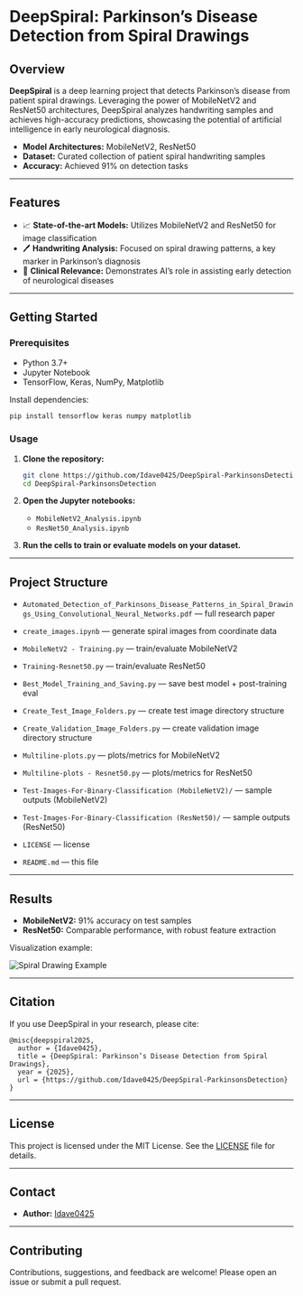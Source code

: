 # DeepSpiral: Parkinson’s Disease Detection from Spiral Drawings

## Overview

**DeepSpiral** is a deep learning project that detects Parkinson’s disease from patient spiral drawings. Leveraging the power of MobileNetV2 and ResNet50 architectures, DeepSpiral analyzes handwriting samples and achieves high-accuracy predictions, showcasing the potential of artificial intelligence in early neurological diagnosis.

- **Model Architectures:** MobileNetV2, ResNet50
- **Dataset:** Curated collection of patient spiral handwriting samples
- **Accuracy:** Achieved 91% on detection tasks

---

## Features

- 📈 **State-of-the-art Models:** Utilizes MobileNetV2 and ResNet50 for image classification
- 🖊 **Handwriting Analysis:** Focused on spiral drawing patterns, a key marker in Parkinson’s diagnosis
- 🏥 **Clinical Relevance:** Demonstrates AI’s role in assisting early detection of neurological diseases

---

## Getting Started

### Prerequisites

- Python 3.7+
- Jupyter Notebook
- TensorFlow, Keras, NumPy, Matplotlib

Install dependencies:
```bash
pip install tensorflow keras numpy matplotlib
```

### Usage

1. **Clone the repository:**
    ```bash
    git clone https://github.com/Idave0425/DeepSpiral-ParkinsonsDetection.git
    cd DeepSpiral-ParkinsonsDetection
    ```

2. **Open the Jupyter notebooks:**
    - `MobileNetV2_Analysis.ipynb`
    - `ResNet50_Analysis.ipynb`

3. **Run the cells to train or evaluate models on your dataset.**

---

## Project Structure

- `Automated_Detection_of_Parkinsons_Disease_Patterns_in_Spiral_Drawings_Using_Convolutional_Neural_Networks.pdf` — full research paper
- `create_images.ipynb` — generate spiral images from coordinate data

- `MobileNetV2 - Training.py` — train/evaluate MobileNetV2
- `Training-Resnet50.py` — train/evaluate ResNet50
- `Best_Model_Training_and_Saving.py` — save best model + post-training eval

- `Create_Test_Image_Folders.py` — create test image directory structure
- `Create_Validation_Image_Folders.py` — create validation image directory structure

- `Multiline-plots.py` — plots/metrics for MobileNetV2
- `Multiline-plots - Resnet50.py` — plots/metrics for ResNet50

- `Test-Images-For-Binary-Classification (MobileNetV2)/` — sample outputs (MobileNetV2)
- `Test-Images-For-Binary-Classification (ResNet50)/` — sample outputs (ResNet50)

- `LICENSE` — license
- `README.md` — this file

---

## Results

- **MobileNetV2:** 91% accuracy on test samples
- **ResNet50:** Comparable performance, with robust feature extraction

Visualization example:

![Spiral Drawing Example](path/to/sample_image.png)

---

## Citation

If you use DeepSpiral in your research, please cite:

```
@misc{deepspiral2025,
  author = {Idave0425},
  title = {DeepSpiral: Parkinson’s Disease Detection from Spiral Drawings},
  year = {2025},
  url = {https://github.com/Idave0425/DeepSpiral-ParkinsonsDetection}
}
```

---

## License

This project is licensed under the MIT License. See the [LICENSE](LICENSE) file for details.

---

## Contact

- **Author:** [Idave0425](https://github.com/Idave0425)

---

## Contributing

Contributions, suggestions, and feedback are welcome! Please open an issue or submit a pull request.
